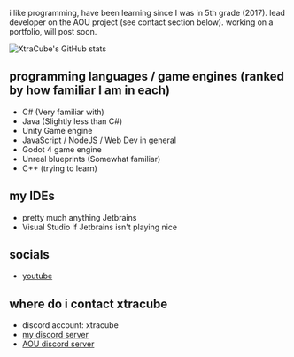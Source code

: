 i like programming, have been learning since I was in 5th grade (2017).
lead developer on the AOU project (see contact section below).
working on a portfolio, will post soon.

![XtraCube's GitHub stats](https://github-readme-stats.vercel.app/api?username=XtraCube&show_icons=true&theme=dark)

## programming languages / game engines (ranked by how familiar I am in each)
- C# (Very familiar with)
- Java (Slightly less than C#)
- Unity Game engine
- JavaScript / NodeJS / Web Dev in general
- Godot 4 game engine
- Unreal blueprints (Somewhat familiar)
- C++ (trying to learn)

## my IDEs
- pretty much anything Jetbrains
- Visual Studio if Jetbrains isn't playing nice
  
## socials
- [youtube](https://youtube.com/xtracube)

## where do i contact xtracube
- discord account: xtracube
- [my discord server](https://discord.gg/uBHx2D4)
- [AOU discord server](https://discord.gg/uZ7mjK9uQn)
